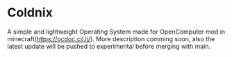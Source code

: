 # Coldnix
A simple and lightweight Operating System made for OpenComputer mod in minecraft(https://ocdoc.cil.li/). More description comming soon, also the latest update will be pushed to experimental before merging with main.
 
